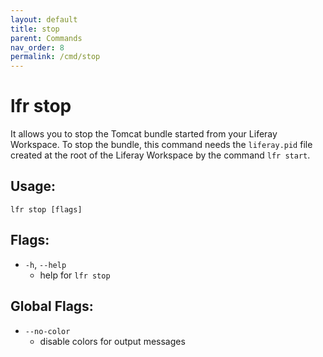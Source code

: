 ```yaml
---
layout: default
title: stop
parent: Commands
nav_order: 8
permalink: /cmd/stop
---
```


# lfr stop

It allows you to stop the Tomcat bundle started from your Liferay Workspace. To stop the bundle, this command needs the `liferay.pid` file created at the root of the Liferay Workspace by the command `lfr start`.

## Usage:
```shell
lfr stop [flags]
```

## Flags:
- `-h`, `--help`
  - help for `lfr stop`

## Global Flags:
- `--no-color`
  - disable colors for output messages